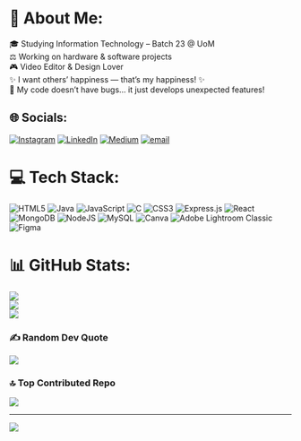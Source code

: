 # 💫 About Me:
 🎓 Studying Information Technology – Batch 23 @ UoM  <br>⚖️ Working on hardware & software projects  <br>🎮 Video Editor & Design Lover<br>✨ I want others’ happiness — that’s my happiness! ✨  <br>💾 My code doesn’t have bugs… it just develops unexpected features!


## 🌐 Socials:
[![Instagram](https://img.shields.io/badge/Instagram-%23E4405F.svg?logo=Instagram&logoColor=white)](https://instagram.com/adshaya30) [![LinkedIn](https://img.shields.io/badge/LinkedIn-%230077B5.svg?logo=linkedin&logoColor=white)](https://linkedin.com/in/adshaya-selvakumar-390a57302 ) [![Medium](https://img.shields.io/badge/Medium-12100E?logo=medium&logoColor=white)](https://medium.com/@adshaya30) [![email](https://img.shields.io/badge/Email-D14836?logo=gmail&logoColor=white)](mailto:2003adshaya@gmail.com) 

# 💻 Tech Stack:
![HTML5](https://img.shields.io/badge/html5-%23E34F26.svg?style=plastic&logo=html5&logoColor=white) ![Java](https://img.shields.io/badge/java-%23ED8B00.svg?style=plastic&logo=openjdk&logoColor=white) ![JavaScript](https://img.shields.io/badge/javascript-%23323330.svg?style=plastic&logo=javascript&logoColor=%23F7DF1E) ![C](https://img.shields.io/badge/c-%2300599C.svg?style=plastic&logo=c&logoColor=white) ![CSS3](https://img.shields.io/badge/css3-%231572B6.svg?style=plastic&logo=css3&logoColor=white) ![Express.js](https://img.shields.io/badge/express.js-%23404d59.svg?style=plastic&logo=express&logoColor=%2361DAFB) ![React](https://img.shields.io/badge/react-%2320232a.svg?style=plastic&logo=react&logoColor=%2361DAFB) ![MongoDB](https://img.shields.io/badge/MongoDB-%234ea94b.svg?style=plastic&logo=mongodb&logoColor=white) ![NodeJS](https://img.shields.io/badge/node.js-6DA55F?style=plastic&logo=node.js&logoColor=white) ![MySQL](https://img.shields.io/badge/mysql-4479A1.svg?style=plastic&logo=mysql&logoColor=white) ![Canva](https://img.shields.io/badge/Canva-%2300C4CC.svg?style=plastic&logo=Canva&logoColor=white) ![Adobe Lightroom Classic](https://img.shields.io/badge/Adobe%20Lightroom%20Classic-31A8FF.svg?style=plastic&logo=Adobe%20Lightroom%20Classic&logoColor=white) ![Figma](https://img.shields.io/badge/figma-%23F24E1E.svg?style=plastic&logo=figma&logoColor=white)
# 📊 GitHub Stats:
![](https://github-readme-stats.vercel.app/api?username=adshaya30&theme=radical&hide_border=false&include_all_commits=true&count_private=false)<br/>
![](https://nirzak-streak-stats.vercel.app/?user=adshaya30&theme=radical&hide_border=false)<br/>
![](https://github-readme-stats.vercel.app/api/top-langs/?username=adshaya30&theme=radical&hide_border=false&include_all_commits=true&count_private=false&layout=compact)



### ✍️ Random Dev Quote
![](https://quotes-github-readme.vercel.app/api?type=horizontal&theme=merko)

### 🔝 Top Contributed Repo
![](https://github-contributor-stats.vercel.app/api?username=adshaya30&limit=5&theme=dark&combine_all_yearly_contributions=true)

---
[![](https://visitcount.itsvg.in/api?id=adshaya30&icon=7&color=8)](https://visitcount.itsvg.in)

<!-- Proudly created with GPRM ( https://gprm.itsvg.in ) -->
